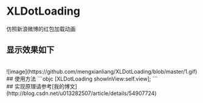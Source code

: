 # XLDotLoading
仿照新浪微博的红包加载动画
<br>
## 显示效果如下
<br>
 ![image](https://github.com/mengxianliang/XLDotLoading/blob/master/1.gif)
<br>
## 使用方法
```objc
[XLDotLoading showInView:self.view];
```
<br>
## 实现原理请参考[我的博文](http://blog.csdn.net/u013282507/article/details/54907724)
